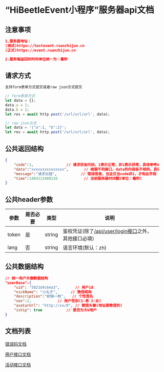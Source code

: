 # “HiBeetleEvent小程序”服务器api文档

## 注意事项
```json
1.服务器地址：
(测试)https://testevent.ruanzhijun.cn
(正式)https://event.ruanzhijun.cn

2.服务端返回的时间单位统一为：毫秒
```

## 请求方式
```javascript
支持form表单方式提交或者raw json方式提交

// form表单方式
let data = {};
data.a = 1;
data.b = 2;
let res = await http.post('/url/url/url', data);

// raw json方式
let data = '{"a":1, "b":2}';
let res = await http.post('/url/url/url', data);
```

## 公共返回结构
```json
{	
	"code":1,				// 请求状态代码，1表示正常，非1表示异常，具体参考message
	"data":"xxxxxxxxxxxxxxx",		// 根据不同接口，data的内容各不相同，具体参考各接口的文档
	"message":"请求出错",			// 错误信息，当且仅当code非1，才有此字段
	"time":1484113400126			// 当前服务器时间戳(单位：毫秒)
}
```

## 公共header参数
参数			|是否必要		|类型			|说明
--				|--				|--				|--
token			|是				|string			|鉴权凭证(除了[/api/user/login接口](/接口文档/Y-用户模块.MD#登录接口--post---apiuserlogin-免鉴权)之外，其他接口必填)
lang			|否				|string			|语言环境(默认：zh)

## 公共数据结构

```json
// 统一用户头像数据结构
"userBase":{
	"uid": "5921d4c6ea3",		// 用户id
	"nickName": "小丸子",		// 微信昵称
	"description":"刷锅一枚",	// 个性签名
	"sex":2,			// 用户性别(1-男 2-女)
	"avatarUrl": "http://xx/0",	// 微信头像(地址是微信的)
	"isVip": true			// 是否为大V用户
}
```


## 文档列表
[错误码文档](/接口文档/2-错误码文档.MD)

[用户接口文档](/接口文档/Y-用户模块.MD)

[活动接口文档](/接口文档/H-活动模块.MD)
